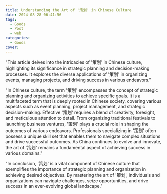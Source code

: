 ```yaml
---
title: Understanding the Art of '策划' in Chinese Culture
date: 2024-08-28 06:41:56
tags:
  - Goods
  - Post
  - web
categories:
  - Goods
cover: 
---
```


"This article delves into the intricacies of '策划' in Chinese culture, highlighting its significance in strategic planning and decision-making processes. It explores the diverse applications of '策划' in organizing events, managing projects, and driving success in various endeavors."

"In Chinese culture, the term '策划' encompasses the concept of strategic planning and organizing activities to achieve specific goals. It is a multifaceted term that is deeply rooted in Chinese society, covering various aspects such as event planning, project management, and strategic decision-making. Effective '策划' requires a blend of creativity, foresight, and meticulous attention to detail. From organizing traditional festivals to launching business ventures, '策划' plays a crucial role in shaping the outcomes of various endeavors. Professionals specializing in '策划' often possess a unique skill set that enables them to navigate complex situations and drive successful outcomes. As China continues to evolve and innovate, the art of '策划' remains a fundamental aspect of achieving success in various domains."

"In conclusion, '策划' is a vital component of Chinese culture that exemplifies the importance of strategic planning and organization in achieving desired objectives. By mastering the art of '策划', individuals and organizations can navigate challenges, seize opportunities, and drive success in an ever-evolving global landscape."
